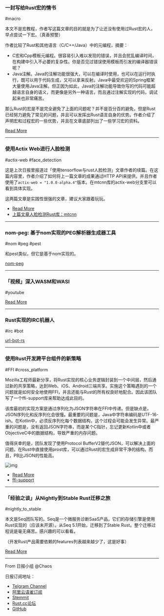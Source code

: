### 一封写给Rust宏的情书

#macro

本文不是宏教程，作者写这篇文章的目的就是为了让还没有使用过Rust宏的人，早点尝试一下宏。（真香预警）

作者比较了Rust和其他语言（C/C++/Java）中的元编程，摘要：

- C宏和Cpp模板元编程。很容易引入难以发现的错误，并且会扰乱编译时间，在构建中引入不必要的复杂性。你是否见过错误使用模板而引发的编译器错误呢？
- Java注解。Java的注解功能很强大，可以在编译时使用，也可以在运行时执行，既可以用于代码生成，又可以拿来反射。Java中最受欢迎的Spring框架大量使用Java注解。但正因为如此，Java的注解功能导致你写的代码可能超越语言自身的语义，而更像是另外一种语言。而且通过注解实现的代码，调试起来也非常痛苦。

那么Rust的宏是不是完全避免了上面的问题呢？并不是百分百的避免，但是Rust已经努力避免了常见的问题，并且可以发挥出Rust语言自身的优势。作者介绍了声明宏和过程宏的一些优势，并且在文章底部列出了一些学习宏的资料。

[Read More](https://happens.lol/posts/a-love-letter-to-rust-macros/)

---

### 使用Actix Web进行人脸检测

#actix-web #face_detection

这是上次日报里报道过「使用tensorflow与rust人脸检测」文章作者的续篇。在这篇内容里，作者介绍了如何将上一篇文章的成果通过HTTP API来提供。并且作者使用了`actix-web = "1.0.0-alpha.4"`版本。在mtcnn库的actix-web分支里可以看到具体实现。

这两篇文章是实践性很强的文章，建议大家跟着玩玩。

- [Read More](https://cetra3.github.io/blog/face-detection-with-actix-web/)
- [上篇文章人脸检测Rust库：mtcnn](https://github.com/cetra3/mtcnn)

---

### nom-peg: 基于nom实现的PEG解析器生成器工具

#nom #peg #pest

和pest类似，但它是基于nom实现的。

[nom-peg](https://github.com/rust-bakery/nom-peg)

---

### 「视频」深入WASM和WASI

#youtube

[Read More](https://www.youtube.com/watch?v=Evc3T9Zk2pk)

---

### Rust实现的IRC机器人

#irc #bot

[url-bot-rs](https://github.com/nuxeh/url-bot-rs/)

---

### 使用Rust开发跨平台组件的新策略

#FFI #cross_platform

Mozilla工程师最新分享，将Rust实现的核心业务逻辑封装到一个中间层，然后通过新的共享策略，达到Web、iOS、Android三端共享。实施这个策略遇到的一个问题就是如何安全地使用FFI，并且还能与Rust的所有权良好地配合。因此该团队写了一个ffi-support库来帮助达成此目的。

该库最初的实现方案是通过序列化为JSON字符串在FFI中传递。但是缺点是，JSON序列化和反序列化会很慢。最重要的问题是，Java中字符串编码是UTF-16-ish。在Kotlin中，必须反序列化每个数据结构，这个过程会可能会发生异常。最严重的问题是，没有返回JSON字符串，而是某个C指针，忘记更新Kotlin中或者ObjectiveC中的数据结构，导致严重的内存问题。

值得庆幸的是，团队发现了使用Protocol BufferV2替代JSON，可以解决上面的问题。在Rust中直接使用prost库，可以通过Rust的宏生成非常干净的结构。而且，PB比JSON的性能高。

![img](https://wx3.sinaimg.cn/mw690/71684decly1g1yo5q02ixj20y00ts44s.jpg)

- [Read More](https://hacks.mozilla.org/2019/04/crossing-the-rust-ffi-frontier-with-protocol-buffers/)
- [ffi-support](https://github.com/mozilla/application-services/blob/master/components/support/ffi/Cargo.toml)

---

### 「经验之谈」从Nightly到Stable Rust迁移之旅

#nightly_to_stable

本文是Seq团队写的。Seq是一个微服务诊断SaaS产品，它们的存储引擎是使用Rust实现的（应该未开源）。从Seq 5.1开始，迁移到了Stable Rust。整个迁移过程说是毫无痛苦。感兴趣的可以看看。

（开发Rust产品需要依赖的features列表越来越少了，这是好事）

[Read More](https://blog.datalust.co/our-journey-from-rust-nightly-to-stable/)

---

From 日报小组 @Chaos

日报订阅地址：

- [Telgram Channel](https://t.me/rust_daily_news )
- [阿里云语雀订阅](https://www.yuque.com/chaosbot/rustnews)
- [Stemmit](https://steemit.com/@blackanger)
- [Rust.cc论坛](https://rust.cc)
- [GitHub](https://github.com/RustStudy/rust_daily_news)


